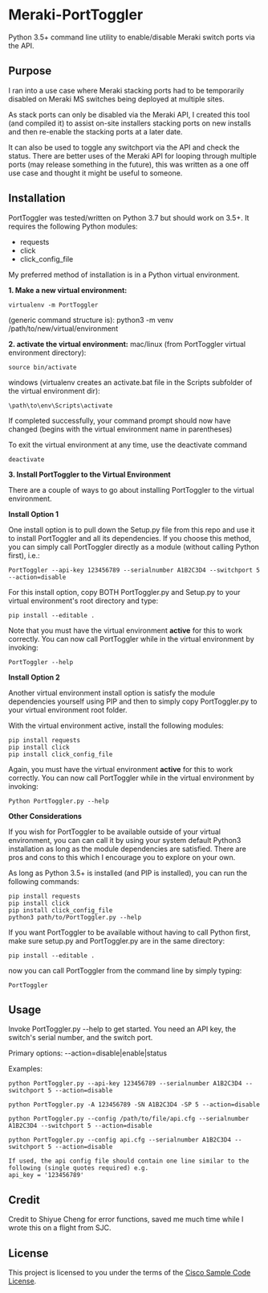 # Meraki-PortToggler
Python 3.5+ command line utility to enable/disable Meraki switch ports via the API.

## Purpose
I ran into a use case where Meraki stacking ports had to be temporarily disabled on Meraki MS switches being deployed at multiple sites.

As stack ports can only be disabled via the Meraki API,  I created this tool (and compiled it) to assist on-site installers stacking ports on new installs and then re-enable the stacking ports at a later date.

It can also be used to toggle any switchport via the API and check the status.  There are better uses of the Meraki API for looping through multiple ports (may release something in the future), this was written as a one off use case and thought it might be useful to someone.

## Installation
PortToggler was tested/written on Python 3.7 but should work on 3.5+.  It requires the following Python modules:
* requests
* click
* click_config_file

My preferred method of installation is in a Python virtual environment.

**1. Make a new virtual environment:**
```
virtualenv -m PortToggler
```
(generic command structure is):
python3 -m venv /path/to/new/virtual/environment



**2. activate the virtual environment:**
mac/linux (from PortToggler virtual environment directory):
```
source bin/activate
```

windows (virtualenv creates an activate.bat file in the Scripts subfolder of the virtual environment dir):
```
\path\to\env\Scripts\activate
```
If completed successfully, your command prompt should now have changed (begins with the virtual environment name in parentheses)

To exit the virtual environment at any time, use the deactivate command
```
deactivate
```



**3.  Install PortToggler to the Virtual Environment** 

There are a couple of ways to go about installing PortToggler to the virtual environment.

**Install Option 1**

One install option is to pull down the Setup.py file from this repo and use it to install PortToggler and all its dependencies.  If you choose this method, you can simply call PortToggler directly as a module (without calling Python first), i.e.:
```
PortToggler --api-key 123456789 --serialnumber A1B2C3D4 --switchport 5 --action=disable
```
For this install option, copy BOTH PortToggler.py and Setup.py to your virtual environment's root directory and type:

```
pip install --editable .
```
Note that you must have the virtual environment **active** for this to work correctly.  You can now call PortToggler while in the virtual environment by invoking:
```
PortToggler --help
```
**Install Option 2**

Another virtual environment install option is satisfy the module dependencies yourself using PIP and then to simply copy PortToggler.py to your virtual environment root folder.

With the virtual environment active, install the following modules:
```
pip install requests
pip install click
pip install click_config_file
```

Again, you must have the virtual environment **active** for this to work correctly.  You can now call PortToggler while in the virtual environment by invoking:
```
Python PortToggler.py --help
```

**Other Considerations**

If you wish for PortToggler to be available outside of your virtual environment, you can can call it by using your system default Python3 installation as long as the module dependencies are satisfied.  There are pros and cons to this which I encourage you to explore on your own.

As long as Python 3.5+ is installed (and PIP is installed), you can run the following commands:

```
pip install requests
pip install click
pip install click_config_file
python3 path/to/PortToggler.py --help
```

If you want PortToggler to be available without having to call Python first, make sure setup.py and PortToggler.py are in the same directory:
```
pip install --editable .
```

now you can call PortToggler from the command line by simply typing:

```
PortToggler
```

## Usage
Invoke PortToggler.py --help to get started.  You need an API key, the switch's serial number, and the switch port.

Primary options: --action=disable|enable|status

Examples:

    python PortToggler.py --api-key 123456789 --serialnumber A1B2C3D4 --switchport 5 --action=disable
    
    python PortToggler.py -A 123456789 -SN A1B2C3D4 -SP 5 --action=disable
    
    python PortToggler.py --config /path/to/file/api.cfg --serialnumber A1B2C3D4 --switchport 5 --action=disable

    python PortToggler.py --config api.cfg --serialnumber A1B2C3D4 --switchport 5 --action=disable

    If used, the api config file should contain one line similar to the following (single quotes required) e.g.
    api_key = '123456789'

## Credit
Credit to Shiyue Cheng for error functions, saved me much time while I wrote this on a flight from SJC.

## License

This project is licensed to you under the terms of the [Cisco Sample
Code License](./LICENSE).

